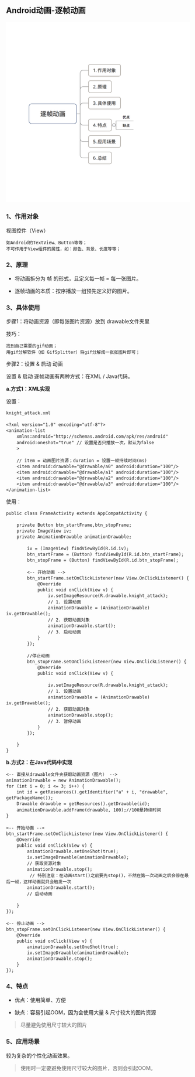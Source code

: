 
## Android动画-逐帧动画

![](./images/frame.png)


### 1、作用对象

视图控件（View）

	如Android的TextView、Button等等；
	不可作用于View组件的属性，如：颜色、背景、长度等等；


### 2、原理

- 将动画拆分为 帧 的形式，且定义每一帧 = 每一张图片。

- 逐帧动画的本质：按序播放一组预先定义好的图片。


### 3、具体使用

步骤1：将动画资源（即每张图片资源）放到 drawable文件夹里

技巧：

	找到自己需要的gif动画；
	用gif分解软件（如 GifSplitter）将gif分解成一张张图片即可；


步骤2：设置 & 启动 动画

设置 & 启动 逐帧动画有两种方式：在XML / Java代码。

**a.方式1：XML实现**

设置：

	knight_attack.xml

	<?xml version="1.0" encoding="utf-8"?>
	<animation-list
	    xmlns:android="http://schemas.android.com/apk/res/android"
	    android:oneshot="true" // 设置是否只播放一次，默认为false
	    >
	
		// item = 动画图片资源；duration = 设置一帧持续时间(ms)
	    <item android:drawable="@drawable/a0" android:duration="100"/>
	    <item android:drawable="@drawable/a1" android:duration="100"/>
	    <item android:drawable="@drawable/a2" android:duration="100"/>
	    <item android:drawable="@drawable/a3" android:duration="100"/>
	</animation-list>

使用：

	public class FrameActivity extends AppCompatActivity {

	    private Button btn_startFrame,btn_stopFrame;
	    private ImageView iv;
	    private AnimationDrawable animationDrawable;
	
	        iv = (ImageView) findViewById(R.id.iv);
	        btn_startFrame = (Button) findViewById(R.id.btn_startFrame);
	        btn_stopFrame = (Button) findViewById(R.id.btn_stopFrame);
	
	        <-- 开始动画 -->
	        btn_startFrame.setOnClickListener(new View.OnClickListener() {
	            @Override
	            public void onClick(View v) {
	                iv.setImageResource(R.drawable.knight_attack);
	                // 1. 设置动画
	                animationDrawable = (AnimationDrawable) iv.getDrawable();
	                // 2. 获取动画对象
	                animationDrawable.start();
	                // 3. 启动动画
	            }
	        });

	        //停止动画
	        btn_stopFrame.setOnClickListener(new View.OnClickListener() {
	            @Override
	            public void onClick(View v) {
	                
	                iv.setImageResource(R.drawable.knight_attack);
	                // 1. 设置动画
	                animationDrawable = (AnimationDrawable) iv.getDrawable();
	                // 2. 获取动画对象
	                animationDrawable.stop();
	                // 3. 暂停动画
	            }
	        });
	
	    }
	}



**b.方式2：在Java代码中实现**


	<-- 直接从drawable文件夹获取动画资源（图片） -->
    animationDrawable = new AnimationDrawable();
    for (int i = 0; i <= 3; i++) {
        int id = getResources().getIdentifier("a" + i, "drawable", getPackageName());
        Drawable drawable = getResources().getDrawable(id);
        animationDrawable.addFrame(drawable, 100);//100是持续时间
    }

    <-- 开始动画 -->
    btn_startFrame.setOnClickListener(new View.OnClickListener() {
        @Override
        public void onClick(View v) {
            animationDrawable.setOneShot(true);
            iv.setImageDrawable(animationDrawable);
            // 获取资源对象
            animationDrawable.stop();
             // 特别注意：在动画start()之前要先stop()，不然在第一次动画之后会停在最后一帧，这样动画就只会触发一次
            animationDrawable.start();
            // 启动动画
           
        }
    });

    <-- 停止动画 -->
    btn_stopFrame.setOnClickListener(new View.OnClickListener() {
        @Override
        public void onClick(View v) {
            animationDrawable.setOneShot(true);
            iv.setImageDrawable(animationDrawable);
            animationDrawable.stop();
        }
    });



### 4、特点

- 优点：使用简单、方便

- 缺点：容易引起OOM，因为会使用大量 & 尺寸较大的图片资源

> 尽量避免使用尺寸较大的图片


### 5、应用场景

较为复杂的个性化动画效果。

> 使用时一定要避免使用尺寸较大的图片，否则会引起OOM。
